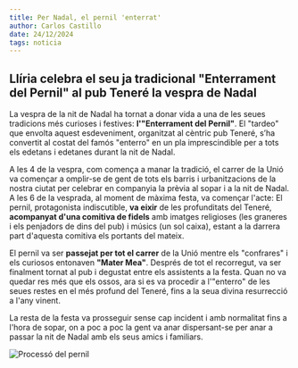 ```yaml
---
title: Per Nadal, el pernil 'enterrat'
author: Carlos Castillo
date: 24/12/2024
tags: noticia
---
```


## Llíria celebra el seu ja tradicional "Enterrament del Pernil" al pub Teneré la vespra de Nadal

La vespra de la nit de Nadal ha tornat a donar vida a una de les seues tradicions més curioses i festives: **l'"Enterrament del Pernil"**. El "tardeo" que envolta aquest esdeveniment, organitzat al cèntric pub Teneré, s’ha convertit al costat del famós "enterro" en un pla imprescindible per a tots els edetans i edetanes durant la nit de Nadal.

A les 4 de la vespra, com comença a manar la tradició, el carrer de la Unió va començar a omplir-se de gent de tots els barris i urbanitzacions de la nostra ciutat per celebrar en companyia la prèvia al sopar i a la nit de Nadal. A les 6 de la vesprada, al moment de màxima festa, va començar l'acte: El pernil, protagonista indiscutible, **va eixir** de les profunditats del Teneré, **acompanyat d'una comitiva de fidels** amb imatges religioses (les graneres i els penjadors de dins del pub) i músics (un sol caixa), estant a la darrera part d'aquesta comitiva els portants del mateix.

El pernil va ser **passejat per tot el carrer** de la Unió mentre els "confrares" i els curiosos entonaven **"Mater Mea"**. Després de tot el recorregut, va ser finalment tornat al pub i degustat entre els assistents a la festa. Quan no va quedar res més que els ossos, ara si es va procedir a l'"enterro" de les seues restes en el més profund del Teneré, fins a la seua divina resurrecció a l'any vinent.

La resta de la festa va prosseguir sense cap incident i amb normalitat fins a l'hora de sopar, on a poc a poc la gent va anar dispersant-se per anar a passar la nit de Nadal amb els seus amics i familiars.

![Processó del pernil](/assets/continguts/recursos/20241228-Enterro-pernil.jpg "Processó del pernil")




